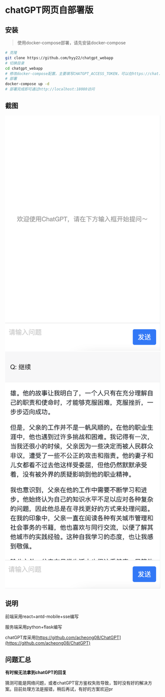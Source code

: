 # chatGPT网页自部署版

## 安装

> 使用docker-compose部署，请先安装docker-compose

```bash
# 克隆
git clone https://github.com/hyy22/chatgpt_webapp
# 切换目录
cd chatgpt_webapp
# 修改docker-compose配置，主要填写CHATGPT_ACCESS_TOKEN，可以在https://chat.openai.com/api/auth/session获取，有效期为2周。
# 部署
docker-compose up -d
# 部署完成即可通过http://localhost:18080访问
```

## 截图

![初始状态](./screenshots/01.png)
![会话状态](./screenshots/02.png)

## 说明

前端采用react+antd-mobile+sse编写

服务端采用python+flask编写

chatGPT库采用[https://github.com/acheong08/ChatGPT](https://github.com/acheong08/ChatGPT)

## 问题汇总

**有时候无法拿到chatGPT的回复**

猜测可能是网络问题，或者chatGPT官方鉴权失败导致，暂时没有好的解决方案。目前处理方法是报错，稍后再试，有好的方案欢迎pr
